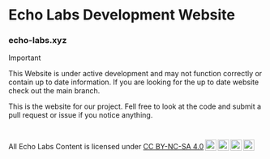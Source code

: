 # Echo Labs Development Website
### echo-labs.xyz 

> [!IMPORTANT]  
> This Website is under active development and may not function correctly or contain up to date information. If you are looking for the up to date website check out the main branch.
> 
This is the website for our project. Fell free to look at the code and submit a pull request or issue if you notice anything.
#
<div>
   <p xmlns:cc="http://creativecommons.org/ns#" xmlns:dct="http://purl.org/dc/terms/"><span property="dct:title">All Echo Labs Content</span> is licensed under <a href="https://creativecommons.org/licenses/by-nc-sa/4.0/?ref=chooser-v1" target="_blank" rel="license noopener noreferrer" style="display:inline-block;">CC BY-NC-SA 4.0<img style="height:22px!important;margin-left:3px;vertical-align:text-bottom;" src="https://mirrors.creativecommons.org/presskit/icons/cc.svg?ref=chooser-v1" alt=""><img style="height:22px!important;margin-left:3px;vertical-align:text-bottom;" src="https://mirrors.creativecommons.org/presskit/icons/by.svg?ref=chooser-v1" alt=""><img style="height:22px!important;margin-left:3px;vertical-align:text-bottom;" src="https://mirrors.creativecommons.org/presskit/icons/nc.svg?ref=chooser-v1" alt=""><img style="height:22px!important;margin-left:3px;vertical-align:text-bottom;" src="https://mirrors.creativecommons.org/presskit/icons/sa.svg?ref=chooser-v1" alt=""></a></p> 
</div>
